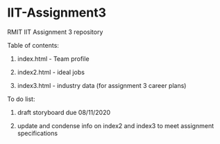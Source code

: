 # IIT-Assignment3
RMIT IIT Assignment 3 repository

Table of contents:

1. index.html - Team profile

2. index2.html - ideal jobs

3. index3.html - industry data (for assignment 3 career plans)

To do list:

1. draft storyboard due 08/11/2020

2. update and condense info on index2 and index3 to meet assignment specifications
